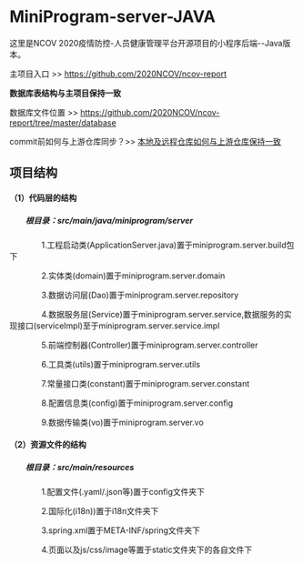 # MiniProgram-server-JAVA

这里是NCOV 2020疫情防控-人员健康管理平台开源项目的小程序后端--Java版本。

主项目入口 >> https://github.com/2020NCOV/ncov-report

**数据库表结构与主项目保持一致** 

数据库文件位置 >> https://github.com/2020NCOV/ncov-report/tree/master/database

commit前如何与上游仓库同步？>> [本地及远程仓库如何与上游仓库保持一致](https://github.com/msq0313/MiniProgram-server-JAVA/blob/master/Git_tour.md)

## 项目结构

#### （1）代码层的结构

##### 　　根目录：src/main/java/miniprogram/server

　　　　1.工程启动类(ApplicationServer.java)置于miniprogram.server.build包下

　　　　2.实体类(domain)置于miniprogram.server.domain

　　　　3.数据访问层(Dao)置于miniprogram.server.repository

　　　　4.数据服务层(Service)置于miniprogram.server.service,数据服务的实现接口(serviceImpl)至于miniprogram.server.service.impl

　　　　5.前端控制器(Controller)置于miniprogram.server.controller

　　　　6.工具类(utils)置于miniprogram.server.utils

　　　　7.常量接口类(constant)置于miniprogram.server.constant

　　　　8.配置信息类(config)置于miniprogram.server.config

　　　　9.数据传输类(vo)置于miniprogram.server.vo

#### （2）资源文件的结构

##### 　　根目录：src/main/resources

　　　　1.配置文件(.yaml/.json等)置于config文件夹下

　　　　2.国际化(i18n))置于i18n文件夹下

　　　　3.spring.xml置于META-INF/spring文件夹下

　　　　4.页面以及js/css/image等置于static文件夹下的各自文件下

